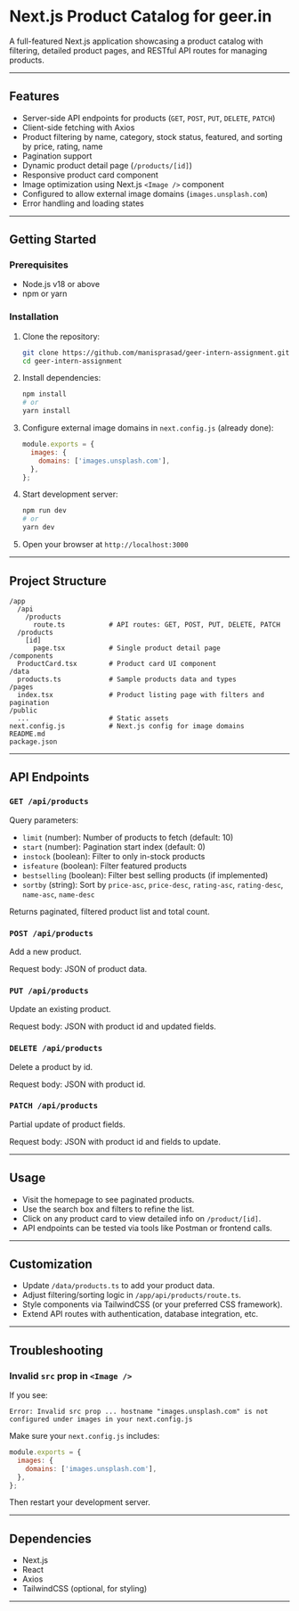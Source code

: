 
# Next.js Product Catalog for geer.in

A full-featured Next.js application showcasing a product catalog with filtering, detailed product pages, and RESTful API routes for managing products.

---

## Features

* Server-side API endpoints for products (`GET`, `POST`, `PUT`, `DELETE`, `PATCH`)
* Client-side fetching with Axios
* Product filtering by name, category, stock status, featured, and sorting by price, rating, name
* Pagination support
* Dynamic product detail page (`/products/[id]`)
* Responsive product card component
* Image optimization using Next.js `<Image />` component
* Configured to allow external image domains (`images.unsplash.com`)
* Error handling and loading states

---

## Getting Started

### Prerequisites

* Node.js v18 or above
* npm or yarn

### Installation

1. Clone the repository:

   ```bash
   git clone https://github.com/manisprasad/geer-intern-assignment.git
   cd geer-intern-assignment
   ```

2. Install dependencies:

   ```bash
   npm install
   # or
   yarn install
   ```

3. Configure external image domains in `next.config.js` (already done):

   ```js
   module.exports = {
     images: {
       domains: ['images.unsplash.com'],
     },
   };
   ```

4. Start development server:

   ```bash
   npm run dev
   # or
   yarn dev
   ```

5. Open your browser at `http://localhost:3000`

---

## Project Structure

```
/app
  /api
    /products
      route.ts           # API routes: GET, POST, PUT, DELETE, PATCH
  /products
    [id]
      page.tsx           # Single product detail page
/components
  ProductCard.tsx        # Product card UI component
/data
  products.ts            # Sample products data and types
/pages
  index.tsx              # Product listing page with filters and pagination
/public
  ...                    # Static assets
next.config.js           # Next.js config for image domains
README.md
package.json
```

---

## API Endpoints

### `GET /api/products`

Query parameters:

* `limit` (number): Number of products to fetch (default: 10)
* `start` (number): Pagination start index (default: 0)
* `instock` (boolean): Filter to only in-stock products
* `isfeature` (boolean): Filter featured products
* `bestselling` (boolean): Filter best selling products (if implemented)
* `sortby` (string): Sort by `price-asc`, `price-desc`, `rating-asc`, `rating-desc`, `name-asc`, `name-desc`

Returns paginated, filtered product list and total count.

### `POST /api/products`

Add a new product.

Request body: JSON of product data.

### `PUT /api/products`

Update an existing product.

Request body: JSON with product id and updated fields.

### `DELETE /api/products`

Delete a product by id.

Request body: JSON with product id.

### `PATCH /api/products`

Partial update of product fields.

Request body: JSON with product id and fields to update.

---

## Usage

* Visit the homepage to see paginated products.
* Use the search box and filters to refine the list.
* Click on any product card to view detailed info on `/product/[id]`.
* API endpoints can be tested via tools like Postman or frontend calls.

---

## Customization

* Update `/data/products.ts` to add your product data.
* Adjust filtering/sorting logic in `/app/api/products/route.ts`.
* Style components via TailwindCSS (or your preferred CSS framework).
* Extend API routes with authentication, database integration, etc.

---

## Troubleshooting

### Invalid `src` prop in `<Image />`

If you see:

```
Error: Invalid src prop ... hostname "images.unsplash.com" is not configured under images in your next.config.js
```

Make sure your `next.config.js` includes:

```js
module.exports = {
  images: {
    domains: ['images.unsplash.com'],
  },
};
```

Then restart your development server.

---

## Dependencies

* Next.js
* React
* Axios
* TailwindCSS (optional, for styling)

---